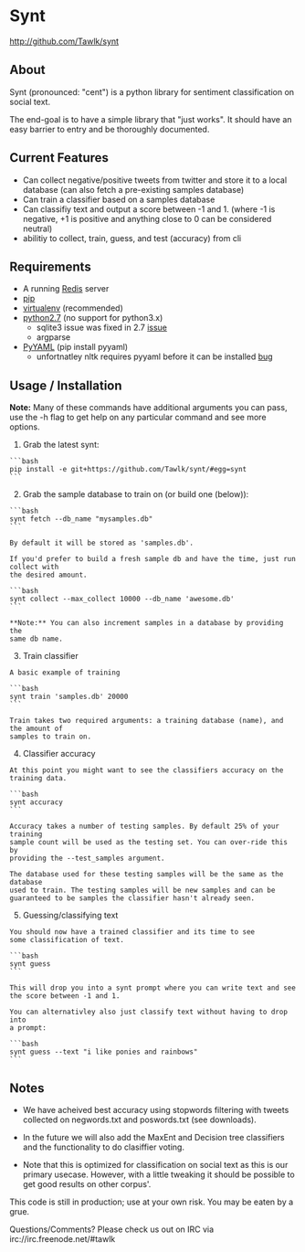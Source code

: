 # Synt #

  <http://github.com/Tawlk/synt>

## About ##

  Synt (pronounced: "cent") is a python library for sentiment
  classification on social text.

  The end-goal is to have a simple library that "just works". It should
  have an easy barrier to entry and be thoroughly documented. 


## Current Features ##

  * Can collect negative/positive tweets from twitter and store it to a local
    database (can also fetch a pre-existing samples database)
  * Can train a classifier based on a samples database 
  * Can classifiy text and output a score between -1 and 1. (where -1 is
    negative, +1 is positive and anything close to 0 can be considered neutral)
  * abilitiy to collect, train, guess, and test (accuracy) from cli 


## Requirements ##

  * A running [Redis](http://redis.io) server
  * [pip](http://www.pip-installer.org/en/latest/index.html)
  * [virtualenv](http://www.virtualenv.org/en/latest/index.html) (recommended)
  * [python2.7](http://www.python.org/getit/releases/2.7/) (no support for
    python3.x)
    * sqlite3 issue was fixed in 2.7 [issue](http://code.google.com/p/pysqlite/source/detail?r=9e3fa82223b89ca4e7f9eadedc1297ab5c3eebd9)
    * argparse
  * [PyYAML](http://pyyaml.org/) (pip install pyyaml)
    * unfortnatley nltk requires pyyaml before it can be installed [bug](http://code.google.com/p/nltk/issues/detail?id=508)


## Usage / Installation ##

**Note:** Many of these commands have additional arguments you can pass, use
the -h flag to get help on any particular command and see more options.

  1. Grab the latest synt:

    ```bash
    pip install -e git+https://github.com/Tawlk/synt/#egg=synt
    ```

  2. Grab the sample database to train on (or build one (below)):

    ```bash
    synt fetch --db_name "mysamples.db"
    ```
    
    By default it will be stored as 'samples.db'.

    If you'd prefer to build a fresh sample db and have the time, just run collect with
    the desired amount.

    ```bash
    synt collect --max_collect 10000 --db_name 'awesome.db' 
    ```
    
    **Note:** You can also increment samples in a database by providing the
    same db name.


  3. Train classifier

    A basic example of training

    ```bash
    synt train 'samples.db' 20000 
    ```
    
    Train takes two required arguments: a training database (name), and the amount of
    samples to train on.  


  4. Classifier accuracy

    At this point you might want to see the classifiers accuracy on the
    training data. 

    ```bash
    synt accuracy 
    ```

    Accuracy takes a number of testing samples. By default 25% of your training 
    sample count will be used as the testing set. You can over-ride this by
    providing the --test_samples argument.

    The database used for these testing samples will be the same as the database
    used to train. The testing samples will be new samples and can be
    guaranteed to be samples the classifier hasn't already seen.


  5. Guessing/classifying text
    
    You should now have a trained classifier and its time to see
    some classification of text.

    ```bash
    synt guess
    ```
    
    This will drop you into a synt prompt where you can write text and see
    the score between -1 and 1.

    You can alternativley also just classify text without having to drop into
    a prompt:

    ```bash
    synt guess --text "i like ponies and rainbows" 
    ```


## Notes ##

  * We have acheived best accuracy using stopwords filtering with tweets collected on
    negwords.txt and poswords.txt (see downloads).

  * In the future we will also add the MaxEnt and Decision tree classifiers and
    the functionality to do clasiffier voting.

  * Note that this is optimized for classification on social text as this is our
    primary usecase. However, with a little tweaking it should be possible to
    get good results on other corpus'.

  This code is still in production; use at your own risk. You may be eaten by a grue.

  Questions/Comments? Please check us out on IRC via irc://irc.freenode.net/#tawlk
